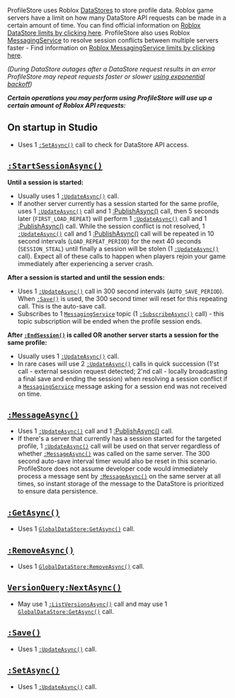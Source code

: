 ProfileStore uses Roblox [DataStores](https://create.roblox.com/docs/cloud-services/data-stores) to store profile data.
Roblox game servers have a limit on how many DataStore API requests can be made in a certain amount of time.
You can find official information on [Roblox DataStore limits by clicking here](https://create.roblox.com/docs/cloud-services/data-stores/error-codes-and-limits#server-limits).
ProfileStore also uses Roblox [MessagingService](https://create.roblox.com/docs/reference/engine/classes/MessagingService#summary) to resolve session conflicts between multiple servers faster - Find information on [Roblox MessagingService limits by clicking here](https://create.roblox.com/docs/reference/engine/classes/MessagingService#summary).

*(During DataStore outages after a DataStore request results in an error ProfileStore may repeat requests faster or slower [using exponential backoff](https://en.wikipedia.org/wiki/Exponential_backoff))*

***Certain operations you may perform using ProfileStore will use up a certain amount of Roblox API requests:***

## On startup in Studio

- Uses 1 [`:SetAsync()`](https://create.roblox.com/docs/reference/engine/classes/GlobalDataStore#SetAsync) call to check for DataStore API access.

## [`:StartSessionAsync()`](/ProfileStore/api/#startsessionasync)

**Until a session is started:**

- Usually uses 1 [`:UpdateAsync()`](https://create.roblox.com/docs/reference/engine/classes/GlobalDataStore#UpdateAsync) call.
- If another server currently has a session started for the same profile, uses 1 [`:UpdateAsync()`](https://create.roblox.com/docs/reference/engine/classes/GlobalDataStore#UpdateAsync) call
and 1 [:PublishAsync()](https://create.roblox.com/docs/reference/engine/classes/MessagingService#PublishAsync) call,
then 5 seconds later (`FIRST_LOAD_REPEAT`) will perform 1 [`:UpdateAsync()`](https://create.roblox.com/docs/reference/engine/classes/GlobalDataStore#UpdateAsync) call and 1 
[:PublishAsync()](https://create.roblox.com/docs/reference/engine/classes/MessagingService#PublishAsync) call. While the session conflict is not resolved,
1 [`:UpdateAsync()`](https://create.roblox.com/docs/reference/engine/classes/GlobalDataStore#UpdateAsync) call and 1 [:PublishAsync()](https://create.roblox.com/docs/reference/engine/classes/MessagingService#PublishAsync)
call will be repeated in 10 second intervals (`LOAD_REPEAT_PERIOD`) for the next 40 seconds (`SESSION_STEAL`) until finally a session will be stolen (1 [`:UpdateAsync()`](https://create.roblox.com/docs/reference/engine/classes/GlobalDataStore#UpdateAsync) call). Expect all of these calls to happen when players rejoin your game immediately after experiencing a server crash.

**After a session is started and until the session ends:**

- Uses 1 [`:UpdateAsync()`](https://create.roblox.com/docs/reference/engine/classes/GlobalDataStore#UpdateAsync) call in 300 second intervals (`AUTO_SAVE_PERIOD`).
When [`:Save()`](/ProfileStore/api/#save) is used, the 300 second timer will reset for this repeating call. This is the auto-save call.
- Subscribes to 1 [`MessagingService`](https://create.roblox.com/docs/reference/engine/classes/MessagingService) topic
(1 [`:SubscribeAsync()`](https://create.roblox.com/docs/reference/engine/classes/MessagingService#SubscribeAsync) call) -
this topic subscription will be ended when the profile session ends.

**After [`:EndSession()`](/ProfileStore/api/#endsession) is called OR another server starts a session for the same profile:**

- Usually uses 1 [`:UpdateAsync()`](https://create.roblox.com/docs/reference/engine/classes/GlobalDataStore#UpdateAsync) call.
- In rare cases will use 2 [`:UpdateAsync()`](https://create.roblox.com/docs/reference/engine/classes/GlobalDataStore#UpdateAsync) calls in quick succession
(1'st call - external session request detected; 2'nd call - locally broadcasting a final save and ending the session) when resolving a session conflict
if a [`MessagingService`](https://create.roblox.com/docs/reference/engine/classes/MessagingService) message asking for a session end was not received on time.

##  [`:MessageAsync()`](/ProfileStore/api/#startsessionasync)

- Uses 1 [`:UpdateAsync()`](https://create.roblox.com/docs/reference/engine/classes/GlobalDataStore#UpdateAsync) call and 1
[:PublishAsync()](https://create.roblox.com/docs/reference/engine/classes/MessagingService#PublishAsync) call.
- If there's a server that currently has a session started for the targeted profile, 1 [`:UpdateAsync()`](https://create.roblox.com/docs/reference/engine/classes/GlobalDataStore#UpdateAsync) call
will be used on that server regardless of whether [`:MessageAsync()`](/ProfileStore/api/#startsessionasync) was called on the same server. The 300 second auto-save interval timer would also be reset in this scenario.
ProfileStore does not assume developer code would immediately process a message sent by [`:MessageAsync()`](/ProfileStore/api/#startsessionasync) on the same server at all times, so
instant storage of the message to the DataStore is prioritized to ensure data persistence.

## [`:GetAsync()`](/ProfileStore/api/#getasync)

- Uses 1 [`GlobalDataStore:GetAsync()`](https://create.roblox.com/docs/reference/engine/classes/GlobalDataStore#GetAsync) call.

## [`:RemoveAsync()`](/ProfileStore/api/#removeasync)

- Uses 1 [`GlobalDataStore:RemoveAsync()`](https://create.roblox.com/docs/reference/engine/classes/GlobalDataStore#RemoveAsync) call.

## [`VersionQuery:NextAsync()`](/ProfileStore/api/#versionquery)

- May use 1 [`:ListVersionsAsync()`](https://create.roblox.com/docs/reference/engine/classes/DataStore#ListVersionsAsync) call
and may use 1 [`GlobalDataStore:GetAsync()`](https://create.roblox.com/docs/reference/engine/classes/GlobalDataStore#GetAsync) call.

## [`:Save()`](/ProfileStore/api/#save)

- Uses 1 [`:UpdateAsync()`](https://create.roblox.com/docs/reference/engine/classes/GlobalDataStore#UpdateAsync) call.

## [`:SetAsync()`](/ProfileStore/api/#setasync)

- Uses 1 [`:UpdateAsync()`](https://create.roblox.com/docs/reference/engine/classes/GlobalDataStore#UpdateAsync) call.